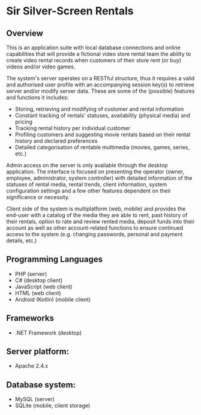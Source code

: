 # Sir Silver-Screen Rentals

## Overview

This is an application suite with local database connections and online capabilities that will provide a fictional video store rental team the ability to create video rental records when customers of their store rent (or buy) videos and/or video games.

The system's server operates on a RESTful structure, thus it requires a valid and authorised user profile with an accompanying session key(s) to retrieve server and/or modify server data. These are some of the (possible) features and functions it includes:
- Storing, retrieving and modifying of customer and rental information
- Constant tracking of rentals' statuses, availability (physical media) and pricing
- Tracking rental history per individual customer
- Profiling customers and suggesting movie rentals based on their rental history and declared preferences
- Detailed categorisation of rentable multimedia (movies, games, series, etc.)

Admin access on the server is only available through the desktop application. The interface is focused on presenting the operator (owner, employee, administrator, system controller) with detailed information of the statuses of rental media, rental trends, client information, system configuration settings and a few other features dependent on their significance or necessity. 

Client side of the system is multiplatform (web, mobile) and provides the end-user with a catalog of the media they are able to rent, past history of their rentals, option to rate and review rented media, deposit funds into their account as well as other account-related functions to ensure continued access to the system (e.g. changing passwords, personal and payment details, etc.)

## Programming Languages
- PHP (server)
- C# (desktop client)
- JavaScript (web client)
- HTML (web client)
- Android (Kotlin) (mobile client)

## Frameworks
- .NET Framework (desktop)

## Server platform:
- Apache 2.4.x

## Database system:
- MySQL (server)
- SQLite (mobile, client storage)

